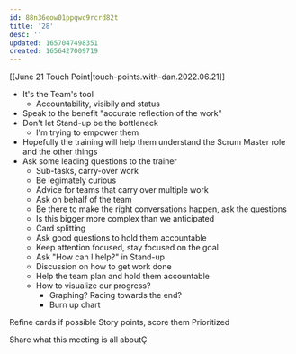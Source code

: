 ```yaml
---
id: 88n36eow01ppqwc9rcrd82t
title: '28'
desc: ''
updated: 1657047498351
created: 1656427009719
---
```


[[June 21 Touch Point|touch-points.with-dan.2022.06.21]]

- It's the Team's tool
  - Accountability, visibily and status
- Speak to the benefit "accurate reflection of the work"
- Don't let Stand-up be the bottleneck
  - I'm trying to empower them
- Hopefully the training will help them understand the Scrum Master role and the other things
- Ask some leading questions to the trainer
  - Sub-tasks, carry-over work
  - Be legimately curious
  - Advice for teams that carry over multiple work
  - Ask on behalf of the team
  - Be there to make the right conversations happen, ask the questions
  - Is this bigger more complex than we anticipated
  - Card splitting  
  - Ask good questions to hold them accountable
  - Keep attention focused, stay focused on the goal
  - Ask "How can I help?" in Stand-up
  - Discussion on how to get work done
  - Help the team plan and hold them accountable
  - How to visualize our progress?
    - Graphing? Racing towards the end?
    - Burn up chart

Refine cards if possible
Story points, score them
Prioritized

Share what this meeting is all aboutÇ
